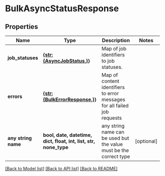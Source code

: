 # BulkAsyncStatusResponse


## Properties
Name | Type | Description | Notes
------------ | ------------- | ------------- | -------------
**job_statuses** | [**{str: (AsyncJobStatus,)}**](AsyncJobStatus.md) | Map of job identifiers to job statuses. | 
**errors** | [**{str: (BulkErrorResponse,)}**](BulkErrorResponse.md) | Map of content identifiers to error messages for all failed job requests | 
**any string name** | **bool, date, datetime, dict, float, int, list, str, none_type** | any string name can be used but the value must be the correct type | [optional]

[[Back to Model list]](../README.md#documentation-for-models) [[Back to API list]](../README.md#documentation-for-api-endpoints) [[Back to README]](../README.md)


